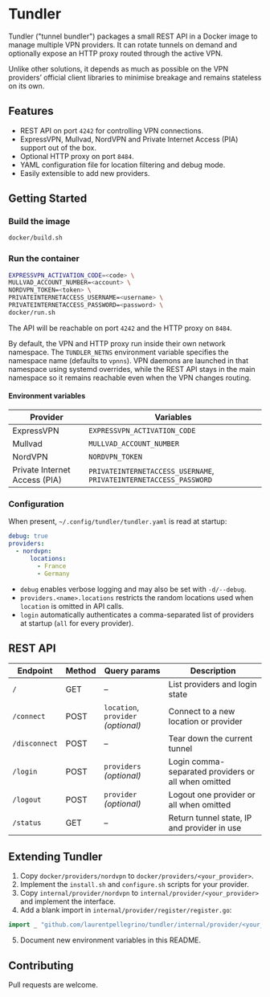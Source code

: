 # Tundler

Tundler ("tunnel bundler") packages a small REST API in a Docker image to manage multiple VPN providers.
It can rotate tunnels on demand and optionally expose an HTTP proxy routed through the active VPN.

Unlike other solutions, it depends as much as possible on the VPN providers’ official client libraries 
to minimise breakage and remains stateless on its own.

## Features

- REST API on port `4242` for controlling VPN connections.
- ExpressVPN, Mullvad, NordVPN and Private Internet Access (PIA) support out of the box.
- Optional HTTP proxy on port `8484`.
- YAML configuration file for location filtering and debug mode.
- Easily extensible to add new providers.

## Getting Started

### Build the image

```bash
docker/build.sh
```

### Run the container

```bash
EXPRESSVPN_ACTIVATION_CODE=<code> \
MULLVAD_ACCOUNT_NUMBER=<account> \
NORDVPN_TOKEN=<token> \
PRIVATEINTERNETACCESS_USERNAME=<username> \
PRIVATEINTERNETACCESS_PASSWORD=<password> \
docker/run.sh
```

The API will be reachable on port `4242` and the HTTP proxy on `8484`.

By default, the VPN and HTTP proxy run inside their own network namespace.
The `TUNDLER_NETNS` environment variable specifies the namespace name
(defaults to `vpnns`). VPN daemons are launched in that namespace using
systemd overrides, while the REST API stays in the main namespace so it
remains reachable even when the VPN changes routing.

#### Environment variables

| Provider                      | Variables                                                          |
|-------------------------------|--------------------------------------------------------------------|
| ExpressVPN                    | `EXPRESSVPN_ACTIVATION_CODE`                                       |
| Mullvad                       | `MULLVAD_ACCOUNT_NUMBER`                                           |
| NordVPN                       | `NORDVPN_TOKEN`                                                    |
| Private Internet Access (PIA) | `PRIVATEINTERNETACCESS_USERNAME`, `PRIVATEINTERNETACCESS_PASSWORD` |

### Configuration

When present, `~/.config/tundler/tundler.yaml` is read at startup:

```yaml
debug: true
providers:
  - nordvpn:
      locations:
        - France
        - Germany
```

- `debug` enables verbose logging and may also be set with `-d/--debug`.
- `providers.<name>.locations` restricts the random locations used when `location` is omitted in API calls.
- `login` automatically authenticates a comma-separated list of providers at startup (`all` for every provider).

## REST API

| Endpoint      | Method | Query params                        | Description                                         |
|---------------|--------|-------------------------------------|-----------------------------------------------------|
| `/`           | GET    | –                                   | List providers and login state                      |
| `/connect`    | POST   | `location`, `provider` *(optional)* | Connect to a new location or provider               |
| `/disconnect` | POST   | –                                   | Tear down the current tunnel                        |
| `/login`      | POST   | `providers` *(optional)*            | Login comma-separated providers or all when omitted |
| `/logout`     | POST   | `provider` *(optional)*             | Logout one provider or all when omitted             |
| `/status`     | GET    | –                                   | Return tunnel state, IP and provider in use         |

## Extending Tundler

1. Copy `docker/providers/nordvpn` to `docker/providers/<your_provider>`.
2. Implement the `install.sh` and `configure.sh` scripts for your provider.
3. Copy `internal/provider/nordvpn` to `internal/provider/<your_provider>` and implement the interface.
4. Add a blank import in `internal/provider/register/register.go`:

```go
import _ "github.com/laurentpellegrino/tundler/internal/provider/<your_provider>"
```

5. Document new environment variables in this README.

## Contributing

Pull requests are welcome.
